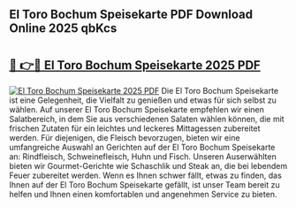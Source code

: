 ## El Toro Bochum Speisekarte PDF Download Online 2025 qbKcs

# <h2><a href="http://gc5hhp.nevu.top/?p=El+Toro+Bochum+Speisekarte">🔗 👉🔴 El Toro Bochum Speisekarte 2025 PDF</a></h2>

[![El Toro Bochum Speisekarte 2025 PDF](https://i.imgur.com/dBaPXMq.png)](http://gc5hhp.nevu.top/?p=El+Toro+Bochum+Speisekarte)
Die El Toro Bochum Speisekarte ist eine Gelegenheit, die Vielfalt zu genießen und etwas für sich selbst zu wählen. Auf unserer El Toro Bochum Speisekarte empfehlen wir einen Salatbereich, in dem Sie aus verschiedenen Salaten wählen können, die mit frischen Zutaten für ein leichtes und leckeres Mittagessen zubereitet werden. Für diejenigen, die Fleisch bevorzugen, bieten wir eine umfangreiche Auswahl an Gerichten auf der El Toro Bochum Speisekarte an: Rindfleisch, Schweinefleisch, Huhn und Fisch. Unseren Auserwählten bieten wir Gourmet-Gerichte wie Schaschlik und Steak an, die bei lebendem Feuer zubereitet werden. Wenn es Ihnen schwer fällt, etwas zu finden, das Ihnen auf der El Toro Bochum Speisekarte gefällt, ist unser Team bereit zu helfen und Ihnen einen komfortablen und angenehmen Service zu bieten.
